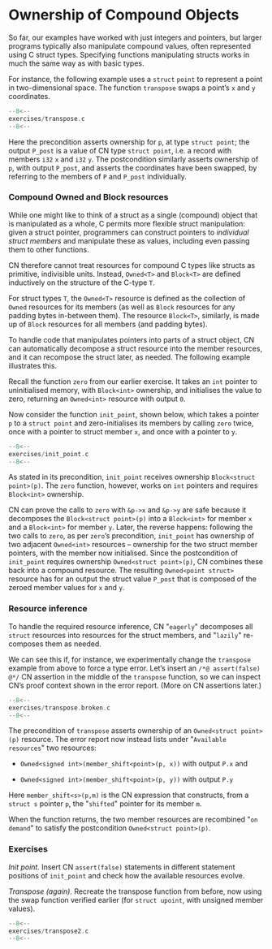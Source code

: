 # Ownership of Compound Objects

So far, our examples have worked with just integers and pointers, but larger programs typically also manipulate compound values, often represented using C struct types. Specifying functions manipulating structs works in much the same way as with basic types.

For instance, the following example uses a `struct` `point` to represent a point in two-dimensional space. The function `transpose` swaps a point’s `x` and `y` coordinates.

```c title="exercises/transpose.c"
--8<--
exercises/transpose.c
--8<--
```

Here the precondition asserts ownership for `p`, at type `struct
point`; the output `P_post` is a value of CN type `struct point`,
i.e. a record with members `i32` `x` and `i32` `y`. The
postcondition similarly asserts ownership of `p`, with output
`P_post`, and asserts the coordinates have been swapped, by referring to
the members of `P` and `P_post` individually.

<!-- TODO: BCP: This paragraph is quite confusing if read carefully: it seems to say that the "take" in the requires clause returns a different type than the "tajke" in the "ensures" clause. Moreover, even if the reader decides that this cannot be the case and they have to return the same type, they may wonder whether thius type is a C type (which is what it looks like, since there is only one struct declaration, and it is not in a magic comment) or a CN type (which might be expected, since it is the result of a "take"). I _guess_ what's going on here is that every C type is automatically reflected as a CN type with the same name. But this story is also not 100% satisfying, since the basic numeric types don't work this way: each C numeric type has an _analog_ in CN, but with a different name. -->

<!--
-- Dhruv:
C supports strong updates in certain situations and so take _ = Owned<ct>(p) in the requires clause could very well have a different C type than take _ = Owned<ct2>(p) in the ensures clause.

The reason Owned needs a C-type is so that it can (a) figure out the size of the sub-heap being claimed and (b) figure out how one may need to destructure the type (unions, struct fields and padding, arrays). The relationship is that for take x = Owned<ct>(expr), expr : pointer, x : to_basetype(ct).

There is a design decision to consider here rems-project/cerberus#349
-->

### Compound Owned and Block resources

While one might like to think of a struct as a single (compound) object that is manipulated as a whole, C permits more flexible struct manipulation: given a struct pointer, programmers can construct pointers to _individual struct members_ and manipulate these as values, including even passing them to other functions.

CN therefore cannot treat resources for compound C types like structs as primitive, indivisible units. Instead, `Owned<T>` and `Block<T>` are defined inductively on the structure of the C-type `T`.

For struct types `T`, the `Owned<T>` resource is defined as the collection of `Owned` resources for its members (as well as `Block` resources for any padding bytes in-between them). The resource `Block<T>`, similarly, is made up of `Block` resources for all members (and padding bytes).

To handle code that manipulates pointers into parts of a struct object, CN can automatically decompose a struct resource into the member resources, and it can recompose the struct later, as needed. The following example illustrates this.

Recall the function `zero` from our earlier exercise. It takes an `int` pointer to uninitialised memory, with `Block<int>` ownership, and initialises the value to zero, returning an `Owned<int>` resource with output `0`.

Now consider the function `init_point`, shown below, which takes a pointer `p` to a `struct point` and zero-initialises its members by calling `zero` twice, once with a pointer to struct member `x`, and once with a pointer to `y`.

```c title="exercises/init_point.c"
--8<--
exercises/init_point.c
--8<--
```

As stated in its precondition, `init_point` receives ownership `Block<struct point>(p)`. The `zero` function, however, works on `int` pointers and requires `Block<int>` ownership.

CN can prove the calls to `zero` with `&p->x` and `&p->y` are safe because it decomposes the `Block<struct point>(p)` into a `Block<int>` for member `x` and a `Block<int>` for member `y`. Later, the reverse happens: following the two calls to `zero`, as per `zero`’s precondition, `init_point` has ownership of two adjacent `Owned<int>` resources – ownership for the two struct member pointers, with the member now initialised. Since the postcondition of `init_point` requires ownership `Owned<struct point>(p)`, CN combines these back into a compound resource. The resulting `Owned<point struct>` resource has for an output the struct value `P_post` that is composed of the zeroed member values for `x` and `y`.

### Resource inference

To handle the required resource inference, CN "`eagerly`" decomposes all `struct` resources into resources for the struct members, and "`lazily`" re-composes them as needed.

We can see this if, for instance, we experimentally change the `transpose` example from above to force a type error. Let’s insert an `/*@ assert(false) @*/` CN assertion in the middle of the `transpose` function, so we can inspect CN’s proof context shown in the error report. (More on CN assertions later.)

<!-- TODO: BCP: Recheck that what we say here matches what it actually looks like -->

```c title="exercises/transpose.broken.c"
--8<--
exercises/transpose.broken.c
--8<--
```

The precondition of `transpose` asserts ownership of an `Owned<struct point>(p)` resource. The error report now instead lists under "`Available resources`" two resources:

- `Owned<signed int>(member_shift<point>(p, x))` with output `P.x` and

- `Owned<signed int>(member_shift<point>(p, y))` with output `P.y`

<!-- TODO: BCP: We should verify that it really does say this. -->

Here `member_shift<s>(p,m)` is the CN expression that constructs, from a `struct s` pointer `p`, the "`shifted`" pointer for its member `m`.

When the function returns, the two member resources are recombined "`on demand`" to satisfy the postcondition `Owned<struct point>(p)`.

### Exercises

_Init point._ Insert CN `assert(false)` statements in different statement positions of `init_point` and check how the available resources evolve.

_Transpose (again)._ Recreate the transpose function from before, now using the swap function verified earlier (for `struct upoint`, with unsigned member values).

```c title="exercises/transpose2.c"
--8<--
exercises/transpose2.c
--8<--
```

<!--
TODO: BCP: Some more things to think about including... - Something about CN's version of the frame rule (see
bcp_framerule.c, though the example is arguably a bit
unnatural). - Examples from Basic.v with allocation - there are lots of
interesting ones!
CP: Agreed. For now continuing with arrays, but will return to this later.
-->


